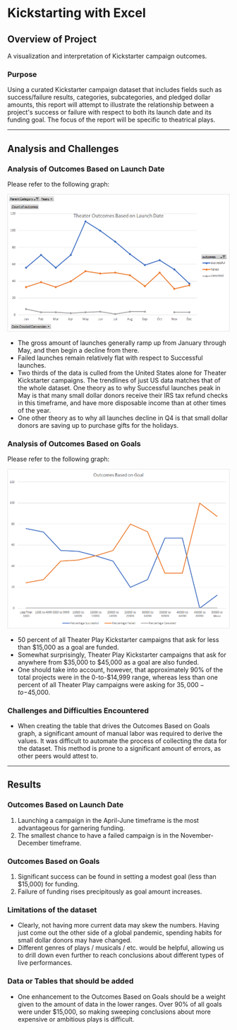 #  Kickstarting with Excel

## Overview of Project
A visualization and interpretation of Kickstarter campaign outcomes.

### Purpose
Using a curated Kickstarter campaign dataset that includes fields such as success/failure results, categories, subcategories, and pledged dollar amounts, this report will attempt to illustrate the relationship between a project's success or failure with respect to both its launch date and its funding goal.  The focus of the report will be specific to theatrical plays.

---

## Analysis and Challenges

### Analysis of Outcomes Based on Launch Date

Please refer to the following graph:

![Theater Outcomes vs Launch](/Theater_Outcomes_vs_Launch.png)

- The gross amount of launches generally ramp up from January through May, and then begin a decline from there.
- Failed launches remain relatively flat with respect to Successful launches.
- Two thirds of the data is culled from the United States alone for Theater Kickstarter campaigns.  The trendlines of just US data matches that of the whole dataset.  One theory as to why Successful launches peak in May is that many small dollar donors receive their IRS tax refund checks in this timeframe, and have more disposable income than at other times of the year.
- One other theory as to why all launches decline in Q4 is that small dollar donors are saving up to purchase gifts for the holidays.

 ### Analysis of Outcomes Based on Goals
 
 Please refer to the following graph:
 
 ![Outcomes vs Goals](/Outcomes_vs_Goals.png)
 
 - 50 percent of all Theater Play Kickstarter campaigns that ask for less than $15,000 as a goal are funded.
 - Somewhat surprisingly, Theater Play Kickstarter campaigns that ask for anywhere from $35,000 to $45,000 as a goal are also funded.
 - One should take into account, however, that approximately 90% of the total projects were in the 0-to-$14,999 range, whereas less than one percent of all Theater Play campaigns were asking for $35,000-to-$45,000.

### Challenges and Difficulties Encountered

- When creating the table that drives the Outcomes Based on Goals graph, a significant amount of manual labor was required to derive the values.  It was difficult to automate the process of collecting the data for the dataset.  This method is prone to a significant amount of errors, as other peers would attest to.

---

## Results

### Outcomes Based on Launch Date
1. Launching a campaign in the April-June timeframe is the most advantageous for garnering funding.
2. The smallest chance to have a failed campaign is in the November-December timeframe.

### Outcomes Based on Goals
1. Significant success can be found in setting a modest goal (less than $15,000) for funding.
2. Failure of funding rises precipitously as goal amount increases.

### Limitations of the dataset
- Clearly, not having more current data may skew the numbers.  Having just come out the other side of a global pandemic, spending habits for small dollar donors may have changed.
- Different genres of plays / musicals / etc. would be helpful, allowing us to drill down even further to reach conclusions about different types of live performances.

### Data or Tables that should be added
- One enhancement to the Outcomes Based on Goals should be a weight given to the amount of data in the lower ranges.  Over 90% of all goals were under $15,000, so making sweeping conclusions about more expensive or ambitious plays is difficult.
